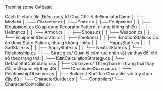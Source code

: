 Training some C# basic

Cấch tổ chức file (Được gọi ý từ Chat GPT
/LifeSimulatorGame
│
├── Models/ 
│   ├── Character.cs 
│   ├── Stats.cs 
│   ├── Equipment/ 
│   │   ├── IEquipment.cs Có áp dụng Decorator Pattern, nhưng không nhiều 
│   │   ├── Helmet.cs 
│   │   ├── Armor.cs 
│   │   ├── Shoes.cs 
│   │   ├── Weapon.cs 
│   │   └── EquipmentDecorator.cs 
│   ├── Emotions/ 
│   │   ├── IEmotionState.cs Có áp dụng State Pattern, nhưng không nhiều 
│   │   ├── HappyState.cs 
│   │   ├── SadState.cs 
│   │   ├── AngryState.cs 
│   │   └── NeutralState.cs 
│   └── Relationship.cs 
│
├── Strategies/ Quản lý cảm xúc nhân vật và thay đổi chỉ số theo trạng thái 
│   └── IStatCalculationStrategy.cs 
│   └── DefaultStatCalculation.cs 
│
├── Observers/ Thông báo khi trạng thái thay đổi, mối quan hệ thay đổi 
│   └── ICharacterObserver.cs 
│   └── RelationshipObserver.cs 
│
├── Builders/ Khởi tạo Character với tùy chọn đầy đủ 
│   └── CharacterBuilder.cs 
│
└── Controllers/ 
    └── CharacterController.cs 
